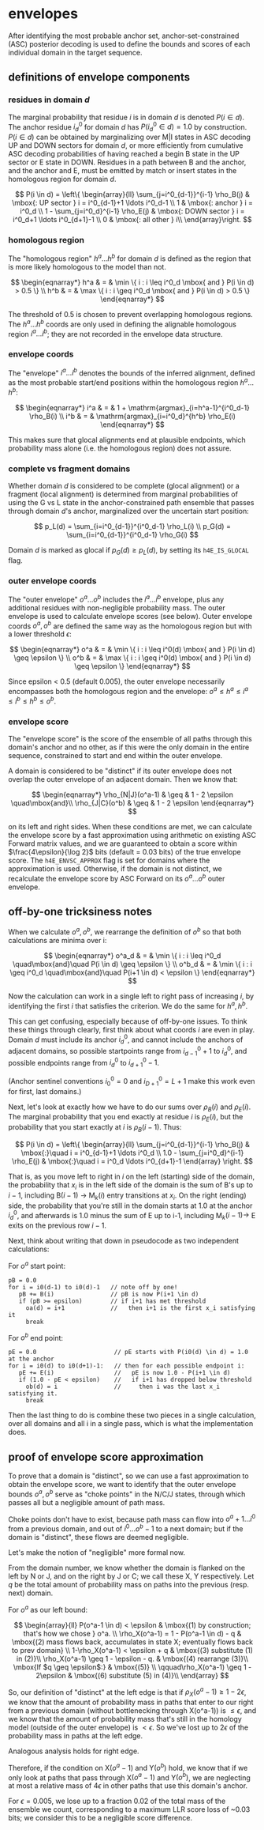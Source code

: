 
# envelopes

After identifying the most probable anchor set, anchor-set-constrained
(ASC) posterior decoding is used to define the bounds and scores of
each individual domain in the target sequence.

## definitions of envelope components

### residues in domain $d$

The marginal probability that residue $i$ is in domain $d$ is denoted
$P(i \in d)$. The anchor residue $i^0_d$ for domain $d$ has $P(i^0_d
\in d) = 1.0$ by construction. $P(i \in d)$ can be obtained by
marginalizing over M|I states in ASC decoding UP and DOWN sectors for
domain $d$, or more efficiently from cumulative ASC decoding
probabilities of having reached a begin B state in the UP sector or E
state in DOWN. Residues in a path between B and the anchor, and the
anchor and E, must be emitted by match or insert states in the
homologous region for domain $d$.

$$
   P(i \in d) = \left\{ \begin{array}{ll}
             \sum_{j=i^0_{d-1}}^{i-1} \rho_B(j)  & \mbox{: UP sector } i = i^0_{d-1}+1 \ldots i^0_d-1 \\
			 1                                   & \mbox{: anchor } i = i^0_d \\
			 1 - \sum_{j=i^0_d}^{i-1} \rho_E(j)  & \mbox{: DOWN sector } i = i^0_d+1 \ldots i^0_{d+1}-1 \\
			 0                                   & \mbox{: all other } i\\
             \end{array}\right.
$$			 


### homologous region
      
The "homologous region" $h^a \ldots h^b$ for domain $d$ is defined as the
region that is more likely homologous to the model than not.

$$
\begin{eqnarray*}
     h^a & = & \min \{ i : i \leq i^0_d \mbox{ and } P(i \in d) > 0.5 \} \\
     h^b & = & \max \{ i : i \geq i^0_d \mbox{ and } P(i \in d) > 0.5 \}
\end{eqnarray*}
$$

The threshold of 0.5 is chosen to prevent overlapping homologous
regions. The $h^a \ldots h^b$ coords are only used in defining the
alignable homologous region $i^a \ldots i^b$; they are not recorded in
the envelope data structure.

### envelope coords
 
The "envelope" $i^a \ldots i^b$ denotes the bounds of the inferred
alignment, defined as the most probable start/end positions within the
homologous region $h^a \ldots h^b$:

$$
\begin{eqnarray*}
      i^a & = & 1 + \mathrm{argmax}_{i=h^a-1}^{i^0_d-1} \rho_B(i) \\
      i^b & = &     \mathrm{argmax}_{i=i^0_d}^{h^b}     \rho_E(i)
\end{eqnarray*}
$$

This makes sure that glocal alignments end at plausible endpoints,
which probability mass alone (i.e. the homologous region) does not
assure.


### complete vs fragment domains

Whether domain $d$ is considered to be complete (glocal alignment) or
a fragment (local alignment) is determined from marginal probabilities
of using the G vs L state in the anchor-constrained path ensemble that
passes through domain $d$'s anchor, marginalized over the uncertain
start position:

$$
      p_L(d) = \sum_{i=i^0_{d-1}}^{i^0_d-1} \rho_L(i) \\
      p_G(d) = \sum_{i=i^0_{d-1}}^{i^0_d-1} \rho_G(i)
$$

Domain $d$ is marked as glocal if $p_G(d) \geq p_L(d)$, by setting its
`h4E_IS_GLOCAL` flag.

### outer envelope coords
 
 The "outer envelope" $o^a \ldots o^b$ includes the $i^a \ldots i^b$
 envelope, plus any additional residues with non-negligible
 probability mass. The outer envelope is used to calculate envelope
 scores (see below).  Outer envelope coords $o^a,o^b$ are defined the
 same way as the homologous region but with a lower threshold
 $\epsilon$:

$$
\begin{eqnarray*}
     o^a & = & \min \{ i : i \leq i^0(d) \mbox{ and } P(i \in d)  \geq \epsilon \} \\
     o^b & = & \max \{ i : i \geq i^0(d) \mbox{ and } P(i \in d)  \geq \epsilon \}
\end{eqnarray*}
$$

 Since epsilon < 0.5 (default 0.005), the outer envelope necessarily
 encompasses both the homologous region and the envelope:
 $o^a \leq h^a \leq i^a \leq i^b \leq h^b \leq o^b$.
        
### envelope score

The "envelope score" is the score of the ensemble of all paths through
this domain's anchor and no other, as if this were the only domain in
the entire sequence, constrained to start and end within the outer
envelope.
      
A domain is considered to be "distinct" if its outer envelope does not
overlap the outer envelope of an adjacent domain.  Then we know that:

$$
\begin{eqnarray*}
    \rho_{N|J}(o^a-1) & \geq & 1 - 2 \epsilon  \quad\mbox{and}\\ 
    \rho_{J|C}(o^b)   & \geq & 1 - 2 \epsilon 
\end{eqnarray*}
$$

on its left and right sides. When these conditions are met, we can
calculate the envelope score by a fast approximation using arithmetic
on existing ASC Forward matrix values, and we are guaranteed to obtain
a score within $\frac{4\epsilon}{\log 2}$ bits (default = 0.03 bits)
of the true envelope score. The `h4E_ENVSC_APPROX` flag is set for
domains where the approximation is used. Otherwise, if the domain is
not distinct, we recalculate the envelope score by ASC Forward on its
$o^a \ldots o^b$ outer envelope.
 


## off-by-one tricksiness notes

When we calculate $o^a,o^b$, we rearrange the definition of $o^b$ so
that both calculations are minima over i:

$$
\begin{eqnarray*}
    o^a_d & = & \min \{ i : i \leq i^0_d \quad\mbox{and}\quad P(i \in d) \geq \epsilon \} \\
    o^b_d & = & \min \{ i : i \geq i^0_d \quad\mbox{and}\quad P(i+1 \in	d)  < \epsilon \} 
\end{eqnarray*}
$$

Now the calculation can work in a single left to right pass of
increasing $i$, by identifying the first $i$ that satisfies the
criterion. We do the same for $h^a,h^b$.

This can get confusing, especially because of off-by-one issues. To think these
things through clearly, first think about what coords $i$ are even in
play. Domain $d$ must include its anchor $i^0_d$, and cannot include
the anchors of adjacent domains, so possible startpoints range from
$i^0_{d-1}+1$ to $i^0_d$, and possible endpoints range from $i^0_d$ to
$i^0_{d+1}-1$.
    
(Anchor sentinel conventions $i^0_0=0$ and $i^0_{D+1}=L+1$ make this
work even for first, last domains.)

Next, let's look at exactly how we have to do our sums over
$\rho_B(i)$ and $\rho_E(i)$.  The marginal probability that you end
exactly at residue $i$ is $\rho_E(i)$, but the probability that you
start exactly at $i$ is $\rho_B(i-1)$. Thus:

$$
  P(i \in d) = \left\{ \begin{array}{ll}
           \sum_{j=i^0_{d-1}}^{i-1} \rho_B(j)  & \mbox{:}\quad i = i^0_{d-1}+1 \ldots i^0_d \\       
     1.0 - \sum_{j=i^0_d}^{i-1}    \rho_E(j)  & \mbox{:}\quad i = i^0_d \ldots i^0_{d+1}-1
    \end{array} \right.
$$
           
That is, as you move left to right in $i$ on the left (starting) side
of the domain, the probability that $x_i$ is in the left side of the
domain is the sum of B's up to $i-1$, including B($i-1$) $\rightarrow$
M$_k(i)$ entry transitions at $x_i$. On the right (ending) side, the
probability that you're still in the domain starts at 1.0 at the
anchor $i^0_d$, and afterwards is 1.0 minus the sum of E up to i-1,
including M$_k(i-1) \rightarrow$ E exits on the previous row $i-1$.

Next, think about writing that down in pseudocode as two independent
calculations:

For $o^a$ start point:

```
pB = 0.0
for i = i0(d-1) to i0(d)-1   // note off by one!
   pB += B(i)                // pB is now P(i+1 \in d)
   if (pB >= epsilon)        // if i+1 has met threshold
     oa(d) = i+1             //   then i+1 is the first x_i satisfying it
     break
```

For $o^b$ end point:

```
pE = 0.0                      // pE starts with P(i0(d) \in d) = 1.0 at the anchor
for i = i0(d) to i0(d+1)-1:   // then for each possible endpoint i:
   pE += E(i)                 //   pE is now 1.0 - P(i+1 \in d)
   if (1.0 - pE < epsilon)    //   if i+1 has dropped below threshold
     ob(d) = i                //     then i was the last x_i satisfying it.
     break
```

Then the last thing to do is combine these two pieces in a single
calculation, over all domains and all i in a single pass, which is
what the implementation does.



## proof of envelope score approximation 

To prove that a domain is "distinct", so we can use a fast
approximation to obtain the envelope score, we want to identify that
the outer envelope bounds $o^a,o^b$ serve as "choke points" in the
N/C/J states, through which passes all but a negligible amount of path
mass.

Choke points don't have to exist, because path mass can flow into
$o^a+1 \ldots i^0$ from a previous domain, and out of $i^0 \ldots o^b-1$ to a next
domain; but if the domain is "distinct", these flows are
deemed negligible.

Let's make the notion of "negligible" more formal now.

From the domain number, we know whether the domain is flanked on the
left by N or J, and on the right by J or C; we call these X, Y
respectively. Let $q$ be the total amount of probability mass on paths
into the previous (resp. next) domain.

For $o^a$ as our left bound:

$$
\begin{array}{ll}
   P(o^a-1 \in d) < \epsilon               & \mbox{(1) by construction; that's how we chose } o^a. \\
   \rho_X(o^a-1) = 1 - P(o^a-1 \in d) - q  & \mbox{(2) mass flows back, accumulates in state X; eventually flows back to prev domain} \\
   1-\rho_X(o^a-1) < \epsilon + q          & \mbox{(3) substitute (1) in (2)}\\
   \rho_X(o^a-1) \geq 1 - \epsilon - q.    & \mbox{(4) rearrange (3)}\\
   \mbox{If $q \geq \epsilon$:}            & \mbox{(5)} \\
   \qquad\rho_X(o^a-1) \geq 1 - 2\epsilon  & \mbox{(6) substitute (5) in (4)}\\
\end{array}
$$
   
So, our definition of "distinct" at the left edge is that
if $\rho_X(o^a-1) \geq 1-2\epsilon$, we know that the amount of probability
mass in paths that enter to our right from a previous domain
(without bottlenecking through X(o^a-1)) is $\leq \epsilon$, and we know
that the amount of probability mass that's still in the homology
model (outside of the outer envelope) is $< \epsilon$. So we've lost
up to $2\epsilon$ of the probability mass in paths at the left edge.

Analogous analysis holds for right edge. 

Therefore, if the condition on X$(o^a-1)$ and Y$(o^b)$ hold, we know
that if we only look at paths that pass through X$(o^a-1)$ and
Y$(o^b)$, we are neglecting at most a relative mass of $4\epsilon$ in
other paths that use this domain's anchor.

For $\epsilon = 0.005$, we lose up to a fraction 0.02 of the total
mass of the ensemble we count, corresponding to a maximum LLR score
loss of ~0.03 bits; we consider this to be a negligible score
difference.
